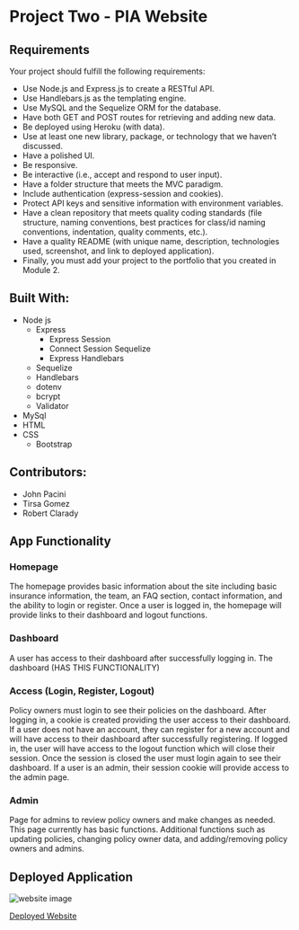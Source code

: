 # Project Two - PIA Website

## Requirements

Your project should fulfill the following requirements:

- Use Node.js and Express.js to create a RESTful API.
- Use Handlebars.js as the templating engine.
- Use MySQL and the Sequelize ORM for the database.
- Have both GET and POST routes for retrieving and adding new data.
- Be deployed using Heroku (with data).
- Use at least one new library, package, or technology that we haven’t discussed.
- Have a polished UI.
- Be responsive.
- Be interactive (i.e., accept and respond to user input).
- Have a folder structure that meets the MVC paradigm.
- Include authentication (express-session and cookies).
- Protect API keys and sensitive information with environment variables.
- Have a clean repository that meets quality coding standards (file structure, naming conventions, best practices for class/id naming conventions, indentation, quality comments, etc.).
- Have a quality README (with unique name, description, technologies used, screenshot, and link to deployed application).
- Finally, you must add your project to the portfolio that you created in Module 2.

## Built With:

- Node js
  - Express
    - Express Session
    - Connect Session Sequelize
    - Express Handlebars
  - Sequelize
  - Handlebars
  - dotenv
  - bcrypt
  - Validator
- MySql
- HTML
- CSS
  - Bootstrap

## Contributors:

- John Pacini
- Tirsa Gomez
- Robert Clarady

## App Functionality

### Homepage

The homepage provides basic information about the site including basic insurance information, the team, an FAQ section, contact information, and the ability to login or register. Once a user is logged in, the homepage will provide links to their dashboard and logout functions.

### Dashboard

A user has access to their dashboard after successfully logging in. The dashboard (HAS THIS FUNCTIONALITY)

### Access (Login, Register, Logout)

Policy owners must login to see their policies on the dashboard. After logging in, a cookie is created providing the user access to their dashboard. If a user does not have an account, they can register for a new account and will have access to their dashboard after successfully registering. If logged in, the user will have access to the logout function which will close their session. Once the session is closed the user must login again to see their dashboard. If a user is an admin, their session cookie will provide access to the admin page.

### Admin

Page for admins to review policy owners and make changes as needed. This page currently has basic functions. Additional functions such as updating policies, changing policy owner data, and adding/removing policy owners and admins.

## Deployed Application

![website image]('./public/images/showcase.JPG')

[Deployed Website]("https://warm-dusk-30815.herokuapp.com")
